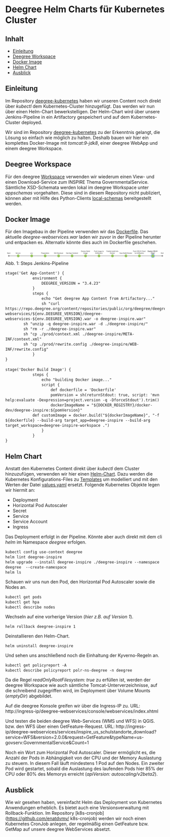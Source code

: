 #

Deegree Helm Charts für Kubernetes Cluster
==========================================

## Inhalt
* [Einleitung](#einleitung)
* [Deegree Workspace](#deegree-workspace)
* [Docker Image](#docker-image)
* [Helm Chart](#helm-chart)
* [Ausblick](#ausblick)


## Einleitung
Im Repository [deegree-kubernetes](https://github.com/enatdvmv/deegree-kubernetes) haben wir unseren Content noch direkt über *kubectl* dem Kubernetes-Cluster hinzugefügt. Das werden wir nun über einen Helm-Chart bewerkstelligen. Der Helm-Chart wird über unsere Jenkins-Pipeline in ein Artifactory gespeichert und auf dem Kubernetes-Cluster deployed.

Wir sind im Repository [deegree-kubernetes](https://github.com/enatdvmv/deegree-kubernetes) zu der Erkenntnis gelangt, die Lösung so einfach wie möglich zu halten. Deshalb bauen wir hier ein komplettes Docker-Image mit *tomcat:9-jdk8*, einer deegree WebApp und einem deegree Workspace.


## Deegree Workspace
Für den deegree [Workspace](workspaces) verwenden wir wiederum einen View- und einen Download-Service zum INSPIRE Thema GovernmentalService. Sämtliche XSD-Schemata werden lokal im deegree Workspace unter *appschemas* vorgehalten. Diese sind in diesem Repository nicht publiziert, können aber mit Hilfe des Python-Clients [local-schemas](https://github.com/enatdvmv/local-schemas) bereitgestellt werden.


## Docker Image
Für den Imagebau in der Pipeline verwenden wir das [Dockerfile](Dockerfile). Das aktuelle *deegree-webservices.war* laden wir zuvor in der Pipeline herunter und entpacken es. Alternativ könnte dies auch im Dockerfile geschehen.

![pipeline.jpg](img/pipeline.jpg)
Abb. 1: Steps Jenkins-Pipeline

```
stage('Get App-Content') {
            environment { 
                DEEGREE_VERSION = "3.4.23"
            }
            steps {
                echo "Get deegree App Content from Artifactory..."
                sh "curl https://repo.deegree.org/content/repositories/public/org/deegree/deegree-webservices/${env.DEEGREE_VERSION}/deegree-webservices-${env.DEEGREE_VERSION}.war -o deegree-inspire.war"
		sh "unzip -q deegree-inspire.war -d ./deegree-inspire/"
		sh "rm -r ./deegree-inspire.war"
		sh "cp ./prod/context.xml ./deegree-inspire/META-INF/context.xml"
		sh "cp ./prod/rewrite.config ./deegree-inspire/WEB-INF/rewrite.config"
            }
}
		
stage('Docker Build Image') {
            steps {
                echo "building Docker image..."
                script {
                    def dockerfile = 'Dockerfile'
                    pomVersion = sh(returnStdout: true, script: 'mvn help:evaluate -Dexpression=project.version -q -DforceStdout').trim()
                    dockerImageName = "${DOCKER_REGISTRY}/docker-dev/deegree-inspire:${pomVersion}"
			def customImage = docker.build("${dockerImageName}", "-f ${dockerfile} --build-arg target_app=deegree-inspire --build-arg target_workspace=deegree-inspire-workspace .")
                }
            }
}
```


## Helm Chart
Anstatt den Kubernetes Content direkt über *kubectl* dem Cluster hinzuzufügen, verwenden wir hier einen [Helm-Chart](helm-chart/deegree-inspire). Dazu werden die Kubernetes Konfigurations-Files zu [Templates](helm-chart/deegree-inspire/templates) um modelliert und mit den Werten der Datei [values.yaml](helm-chart/deegree-inspire/values.yaml) ersetzt. Folgende Kubernetes Objekte legen wir hiermit an:
* Deployment
* Horizontal Pod Autoscaler
* Secret
* Service
* Service Account
* Ingress

Das Deployment erfolgt in der Pipeline. Könnte aber auch direkt mit dem cli *helm* im Namespace *deegree* erfolgen.
```
kubectl config use-context deegree
helm lint deegree-inspire
helm upgrade --install deegree-inspire ./deegree-inspire --namespace deegree  --create-namespace
helm ls
```
Schauen wir uns nun den Pod, den Horizontal Pod Autoscaler sowie die Nodes an.
```
kubectl get pods
kubectl get hpa
kubectl describe nodes
```
Wechseln auf eine vorherige Version (*hier z.B. auf Version 1*).
```
helm rollback deegree-inspire 1
```
Deinstallieren den Helm-Chart.
```
helm uninstall deegree-inspire
```
Und sehen uns anschließend noch die Einhaltung der Kyverno-Regeln an.
```
kubectl get policyreport -A
kubectl describe policyreport polr-ns-deegree -n deegree
```
Da die Regel *readOnlyRootFilesystem: true* zu erfüllen ist, werden der deegree Workspace wie auch sämtliche Tomcat-Unterverzeichnisse, auf die schreibend zugegriffen wird, im Deployment über Volume Mounts (*emptyDir*) abgebildet.

Auf die deegree Konsole greifen wir über die Ingress-IP zu. URL: http://ingress-ip/deegree-webservices/console/webservices/index.xhtml

Und testen die beiden deegree Web-Services (WMS und WFS) in QGIS. bzw. den WFS über einen GetFeature-Request.
URL: http://ingress-ip/deegree-webservices/services/inspire_us_schulstandorte_download?service=WFS&version=2.0.0&request=GetFeature&typeName=us-govserv:GovernmentalService&Count=1

Noch ein Wort zum Horizontal Pod Autoscaler. Dieser ermöglicht es, die Anzahl der Pods in Abhängigkeit von der CPU und der Memory Auslastung zu steuern. In diesem Fall läuft mindestens 1 Pod auf den Nodes. Ein zweiter Pod wird gestartet, sobald die Auslastung des laufenden Pods hier 85% der CPU oder 80% des Memorys erreicht (*apiVersion: autoscaling/v2beta2*).


## Ausblick
Wie wir gesehen haben, vereinfacht Helm das Deployment von Kubernetes Anwendungen erheblich. Es bietet auch eine Versionsverwaltung mit Rollback-Funktion. Im Repository [k8s-cronjob](https://github.com/enatdvmv/ k8s-cronjob) werden wir noch einen Kubernetes CronJob anlegen, der regelmäßig einen GetFeature bzw. GetMap auf unsere deegree WebServices absetzt.
